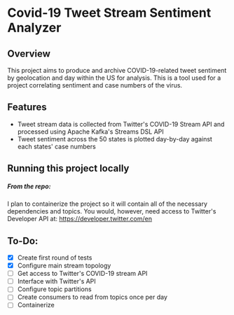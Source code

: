 # Covid-19 Tweet Stream Sentiment Analyzer
## Overview
This project aims to produce and archive COVID-19-related tweet sentiment by geolocation and day within the US for analysis. This is a tool used for a project correlating sentiment and case numbers of the virus. 
## Features
- Tweet stream data is collected from Twitter's COVID-19 Stream API and processed using Apache Kafka's Streams DSL API
- Tweet sentiment across the 50 states is plotted day-by-day against each states' case numbers
## Running this project locally
##### From the repo:
I plan to containerize the project so it will contain all of the necessary dependencies and topics. You would, however, need access to Twitter's Developer API at: https://developer.twitter.com/en
## To-Do:
- [x] Create first round of tests
- [x] Configure main stream topology
- [ ] Get access to Twitter's COVID-19 stream API
- [ ] Interface with Twitter's API
- [ ] Configure topic partitions
- [ ] Create consumers to read from topics once per day
- [ ] Containerize
